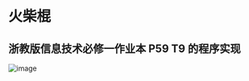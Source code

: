# 火柴棍
## 浙教版信息技术必修一作业本 P59 T9 的程序实现
![image](https://github.com/suntrise/match/assets/89229642/efa3d564-bbd6-4cb2-afcf-cac7888c0f8c)


